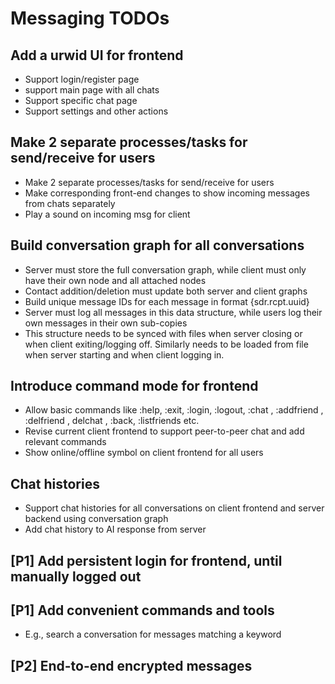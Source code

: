 # Messaging TODOs

## Add a urwid UI for frontend

- Support login/register page
- support main page with all chats
- Support specific chat page
- Support settings and other actions

## Make 2 separate processes/tasks for send/receive for users

- Make 2 separate processes/tasks for send/receive for users
- Make corresponding front-end changes to show incoming messages from chats separately
- Play a sound on incoming msg for client

## Build conversation graph for all conversations

- Server must store the full conversation graph, while client must only have their own node and all attached nodes
- Contact addition/deletion must update both server and client graphs
- Build unique message IDs for each message in format {sdr.rcpt.uuid}
- Server must log all messages in this data structure, while users log their own messages in their own sub-copies
- This structure needs to be synced with files when server closing or when client exiting/logging off. Similarly needs to be loaded from file when server starting and when client logging in.

## Introduce command mode for frontend

- Allow basic commands like :help, :exit, :login, :logout, :chat <username>, :addfriend <username>, :delfriend <username>, delchat <username>, :back, :listfriends etc.
- Revise current client frontend to support peer-to-peer chat and add relevant commands
- Show online/offline symbol on client frontend for all users

## Chat histories

- Support chat histories for all conversations on client frontend and server backend using conversation graph
- Add chat history to AI response from server

## [P1] Add persistent login for frontend, until manually logged out

## [P1] Add convenient commands and tools

- E.g., search a conversation for messages matching a keyword

## [P2] End-to-end encrypted messages